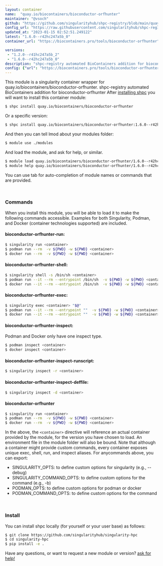 ```yaml
---
layout: container
name:  "quay.io/biocontainers/bioconductor-orfhunter"
maintainer: "@vsoch"
github: "https://github.com/singularityhub/shpc-registry/blob/main/quay.io/biocontainers/bioconductor-orfhunter/container.yaml"
config_url: "https://raw.githubusercontent.com/singularityhub/shpc-registry/main/quay.io/biocontainers/bioconductor-orfhunter/container.yaml"
updated_at: "2023-01-15 02:52:51.249122"
latest: "1.6.0--r42hc247a5b_0"
container_url: "https://biocontainers.pro/tools/bioconductor-orfhunter"

versions:
 - "1.2.0--r41hc247a5b_2"
 - "1.6.0--r42hc247a5b_0"
description: "shpc-registry automated BioContainers addition for bioconductor-orfhunter"
config: {"url": "https://biocontainers.pro/tools/bioconductor-orfhunter", "maintainer": "@vsoch", "description": "shpc-registry automated BioContainers addition for bioconductor-orfhunter", "latest": {"1.6.0--r42hc247a5b_0": "sha256:9c8c8b17f1de5d21fe4f69420ddc25e816c5437c3a118e2df74d613e3a7b250d"}, "tags": {"1.2.0--r41hc247a5b_2": "sha256:cb6de33915c389a042224f5e8116f22c7b5c4d9f64639fed693077437070c49e", "1.6.0--r42hc247a5b_0": "sha256:9c8c8b17f1de5d21fe4f69420ddc25e816c5437c3a118e2df74d613e3a7b250d"}, "docker": "quay.io/biocontainers/bioconductor-orfhunter"}
---
```


This module is a singularity container wrapper for quay.io/biocontainers/bioconductor-orfhunter.
shpc-registry automated BioContainers addition for bioconductor-orfhunter
After [installing shpc](#install) you will want to install this container module:


```bash
$ shpc install quay.io/biocontainers/bioconductor-orfhunter
```

Or a specific version:

```bash
$ shpc install quay.io/biocontainers/bioconductor-orfhunter:1.6.0--r42hc247a5b_0
```

And then you can tell lmod about your modules folder:

```bash
$ module use ./modules
```

And load the module, and ask for help, or similar.

```bash
$ module load quay.io/biocontainers/bioconductor-orfhunter/1.6.0--r42hc247a5b_0
$ module help quay.io/biocontainers/bioconductor-orfhunter/1.6.0--r42hc247a5b_0
```

You can use tab for auto-completion of module names or commands that are provided.

<br>

### Commands

When you install this module, you will be able to load it to make the following commands accessible.
Examples for both Singularity, Podman, and Docker (container technologies supported) are included.

#### bioconductor-orfhunter-run:

```bash
$ singularity run <container>
$ podman run --rm  -v ${PWD} -w ${PWD} <container>
$ docker run --rm  -v ${PWD} -w ${PWD} <container>
```

#### bioconductor-orfhunter-shell:

```bash
$ singularity shell -s /bin/sh <container>
$ podman run --it --rm --entrypoint /bin/sh  -v ${PWD} -w ${PWD} <container>
$ docker run --it --rm --entrypoint /bin/sh  -v ${PWD} -w ${PWD} <container>
```

#### bioconductor-orfhunter-exec:

```bash
$ singularity exec <container> "$@"
$ podman run --it --rm --entrypoint ""  -v ${PWD} -w ${PWD} <container> "$@"
$ docker run --it --rm --entrypoint ""  -v ${PWD} -w ${PWD} <container> "$@"
```

#### bioconductor-orfhunter-inspect:

Podman and Docker only have one inspect type.

```bash
$ podman inspect <container>
$ docker inspect <container>
```

#### bioconductor-orfhunter-inspect-runscript:

```bash
$ singularity inspect -r <container>
```

#### bioconductor-orfhunter-inspect-deffile:

```bash
$ singularity inspect -d <container>
```



#### bioconductor-orfhunter

```bash
$ singularity run <container>
$ podman run --rm  -v ${PWD} -w ${PWD} <container>
$ docker run --rm  -v ${PWD} -w ${PWD} <container>
```


In the above, the `<container>` directive will reference an actual container provided
by the module, for the version you have chosen to load. An environment file in the
module folder will also be bound. Note that although a container
might provide custom commands, every container exposes unique exec, shell, run, and
inspect aliases. For anycommands above, you can export:

 - SINGULARITY_OPTS: to define custom options for singularity (e.g., --debug)
 - SINGULARITY_COMMAND_OPTS: to define custom options for the command (e.g., -b)
 - PODMAN_OPTS: to define custom options for podman or docker
 - PODMAN_COMMAND_OPTS: to define custom options for the command

<br>

### Install

You can install shpc locally (for yourself or your user base) as follows:

```bash
$ git clone https://github.com/singularityhub/singularity-hpc
$ cd singularity-hpc
$ pip install -e .
```

Have any questions, or want to request a new module or version? [ask for help!](https://github.com/singularityhub/singularity-hpc/issues)